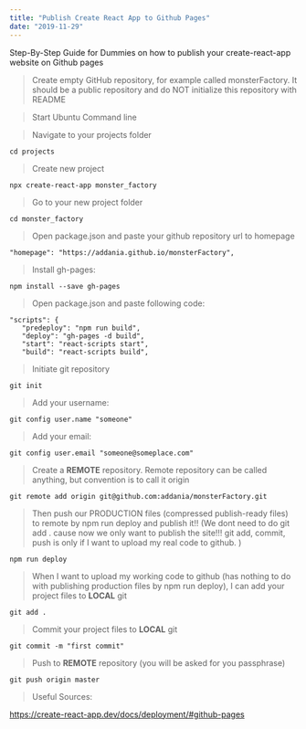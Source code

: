 ```yaml
---
title: "Publish Create React App to Github Pages"
date: "2019-11-29"
---
```


Step-By-Step Guide for Dummies on how to publish your create-react-app website on Github pages

> Create empty GitHub repository, for example called monsterFactory. It should be a public repository and do NOT initialize this repository with README

> Start Ubuntu Command line

> Navigate to your projects folder
```
cd projects
```

> Create new project
```
npx create-react-app monster_factory
```
> Go to your new project folder
```
cd monster_factory
```

> Open package.json and paste your github repository url to homepage
```
"homepage": "https://addania.github.io/monsterFactory",
```

> Install gh-pages:
```
npm install --save gh-pages
```
> Open package.json and paste following code:
```
"scripts": {
   "predeploy": "npm run build",
   "deploy": "gh-pages -d build",
   "start": "react-scripts start",
   "build": "react-scripts build",
```

> Initiate git repository
```
git init
```
> Add your username:
```
git config user.name "someone"
```

>Add your email:
```
git config user.email "someone@someplace.com"
```

> Create a **REMOTE** repository. Remote repository can be called anything, but convention is to call it origin
```
git remote add origin git@github.com:addania/monsterFactory.git 
```

> Then push our PRODUCTION files (compressed publish-ready files) to remote by npm run deploy and publish it!! (We dont need to do git add . cause now we only want to publish the site!!! git add, commit, push is only if I want to upload my real code to github. )
```
npm run deploy
```

> When I want to upload my working code to github (has nothing to do with publishing production files by npm run deploy), I can add your project files to **LOCAL** git
```
git add .
```
> Commit your project files to **LOCAL** git
```
git commit -m "first commit"
```

> Push to **REMOTE** repository (you will be asked for you passphrase)
```
git push origin master
```


>Useful Sources:

https://create-react-app.dev/docs/deployment/#github-pages
